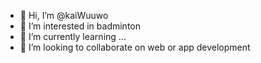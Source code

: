 - 👋 Hi, I’m @kaiWuuwo
- 👀 I’m interested in badminton
- 🌱 I’m currently learning ...
- 💞️ I’m looking to collaborate on web or app development

<!---
kaiWuuwo/kaiWuuwo is a ✨ special ✨ repository because its `README.md` (this file) appears on your GitHub profile.
You can click the Preview link to take a look at your changes.
--->

